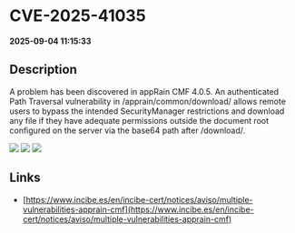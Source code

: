 # CVE-2025-41035

**2025-09-04 11:15:33**

## Description
A problem has been discovered in appRain CMF 4.0.5. An authenticated Path Traversal vulnerability in /apprain/common/download/ allows remote users to bypass the intended SecurityManager restrictions and download any file if they have adequate permissions outside the document root configured on the server via the base64 path after /download/.

![](https://img.shields.io/static/v1?label=Score&message=7.1&color=red)
![](https://img.shields.io/static/v1?label=Severity&message=HIGH&color=red)
![](https://img.shields.io/static/v1?label=CWE&message=Traversal&color=green)

## Links
- [https://www.incibe.es/en/incibe-cert/notices/aviso/multiple-vulnerabilities-apprain-cmf](https://www.incibe.es/en/incibe-cert/notices/aviso/multiple-vulnerabilities-apprain-cmf)

